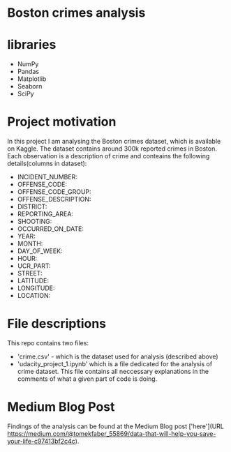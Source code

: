# Boston crimes analysis

# libraries
- NumPy
- Pandas
- Matplotlib
- Seaborn
- SciPy

# Project motivation
In this project I am analysing the Boston crimes dataset, which is available on Kaggle. The dataset contains around 300k reported crimes in Boston. Each observation is a description of crime and conteains the following details(columns in dataset):
- INCIDENT_NUMBER:
- OFFENSE_CODE:
- OFFENSE_CODE_GROUP:
- OFFENSE_DESCRIPTION:
- DISTRICT:
- REPORTING_AREA: 
- SHOOTING:
- OCCURRED_ON_DATE:
- YEAR:
- MONTH:
- DAY_OF_WEEK:
- HOUR:
- UCR_PART: 
- STREET:
- LATITUDE:
- LONGITUDE:
- LOCATION:

# File descriptions
This repo contains two files:
- 'crime.csv' - which is the dataset used for analysis (described above)
- 'udacity_project_1.ipynb' which is a file dedicated for the analysis of crime dataset. This file contains all neccessary explanations in the comments of what a given part of code is doing. 

# Medium Blog Post
Findings of the analysis can be found at the Medium Blog post ['here'](URL https://medium.com/@tomekfaber_55869/data-that-will-help-you-save-your-life-c97413bf2c4c).

